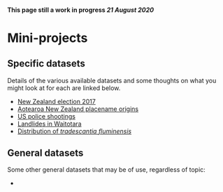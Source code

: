 #### This page still a work in progress _21 August 2020_
# Mini-projects
## Specific datasets
Details of the various available datasets and some thoughts on what you might look at for each are linked below.

+ [New Zealand election 2017](election-2017)
+ [Aotearoa New Zealand placename origins](anz-placenames)
+ [US police shootings](us-police-shootings)
+ [Landlides in Waitotara](landslides)
+ [Distribution of _tradescantia fluminensis_](tradescantia)

## General datasets
Some other general datasets that may be of use, regardless of topic:

+
